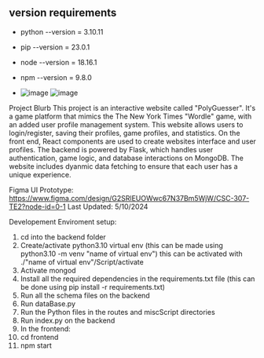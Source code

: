 ## version requirements

- python --version = 3.10.11
- pip --version = 23.0.1
- node --version = 18.16.1
- npm --version = 9.8.0

- ![image](https://github.com/satiwari26/polyGusser/assets/122580195/7504c964-ab11-469b-9b61-f660ce50404f)
![image](https://github.com/satiwari26/polyGusser/assets/122580195/a797fd9a-7be6-4d3e-abd4-758fd3d050d5)

Project Blurb
This project is an interactive website called "PolyGuesser". It's a game platform that mimics the The New York Times "Wordle" game, with an added user profile management system. This website allows users to login/register, saving their profiles, game profiles, and statistics. On the front end, React components are used to create websites interface and user profiles. The backend is powered by Flask, which handles user authentication, game logic, and database interactions on MongoDB. The website includes dyanmic data fetching to ensure that each user has a unique experience. 

Figma UI Prototype:
https://www.figma.com/design/G2SRlEUOWwc67N37Bm5WjW/CSC-307-TE2?node-id=0-1
Last Updated: 5/10/2024

Developement Enviroment setup:
1. cd into the backend folder
2. Create/activate python3.10 virtual env (this can be made using python3.10 -m venv "name of virtual env") this can be activated   with ./"name of virtual env"/Script/activate
3. Activate mongod
4. Install all the required dependencies in the requirements.txt file (this can be done using pip install -r requirements.txt)
5. Run all the schema files on the backend 
6. Run dataBase.py
7. Run the Python files in the routes and miscScript directories
8. Run index.py on the backend 
9. In the frontend:
10. cd frontend
11. npm start
